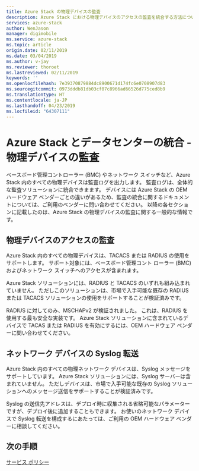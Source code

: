 ```yaml
---
title: Azure Stack の物理デバイスの監査
description: Azure Stack における物理デバイスのアクセスの監査を統合する方法について説明します。
services: azure-stack
author: WenJason
manager: digimobile
ms.service: azure-stack
ms.topic: article
origin.date: 02/11/2019
ms.date: 03/04/2019
ms.author: v-jay
ms.reviewer: thoroet
ms.lastreviewed: 02/11/2019
keywords: ''
ms.openlocfilehash: 7e39370879884dc8900671d174fc6e0708907d83
ms.sourcegitcommit: 0973dddb81db03cf07c8966ad66526d775ced8b9
ms.translationtype: HT
ms.contentlocale: ja-JP
ms.lasthandoff: 04/23/2019
ms.locfileid: "64307111"
---
```

# <a name="azure-stack-datacenter-integration---physical-device-auditing"></a>Azure Stack とデータセンターの統合 - 物理デバイスの監査

ベースボード管理コントローラー (BMC) やネットワーク スイッチなど、Azure Stack 内のすべての物理デバイスは監査ログを出力します。 監査ログは、全体的な監査ソリューションに統合できまます。 デバイスには Azure Stack の OEM ハードウェア ベンダーごとの違いがあるため、監査の統合に関するドキュメントについては、ご利用のベンダーに問い合わせてください。
以降の各セクションに記載したのは、Azure Stack の物理デバイスの監査に関する一般的な情報です。  

## <a name="physical-device-access-auditing"></a>物理デバイスのアクセスの監査

Azure Stack 内のすべての物理デバイスは、TACACS または RADIUS の使用をサポートします。 サポート対象には、ベースボード管理コント ローラー (BMC) およびネットワーク スイッチへのアクセスが含まれます。

Azure Stack ソリューションには、RADIUS と TACACS のいずれも組み込まれていません。 ただしこのソリューションは、市場で入手可能な既存の RADIUS または TACACS ソリューションの使用をサポートすることが検証済みです。

RADIUS に対してのみ、MSCHAPv2 が検証されました。 これは、RADIUS を使用する最も安全な実装です。
Azure Stack ソリューションに含まれているデバイスで TACAS または RADIUS を有効にするには、OEM ハードウェア ベンダーに問い合わせてください。

## <a name="syslog-forwarding-for-network-devices"></a>ネットワーク デバイスの Syslog 転送

Azure Stack 内のすべての物理ネットワーク デバイスは、Syslog メッセージをサポートしています。 Azure Stack ソリューションには、Syslog サーバーは含まれていません。 ただしデバイスは、市場で入手可能な既存の Syslog ソリューションへのメッセージ送信をサポートすることが検証済みです。

Syslog の送信先アドレスは、デプロイ時に収集される省略可能なパラメーターですが、デプロイ後に追加することもできます。 お使いのネットワーク デバイスで Syslog 転送を構成するにあたっては、ご利用の OEM ハードウェア ベンダーに相談してください。

## <a name="next-steps"></a>次の手順

[サービス ポリシー](azure-stack-servicing-policy.md)
